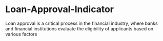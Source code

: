 # Loan-Approval-Indicator
Loan approval is a critical process in the financial industry, where banks and financial institutions evaluate the eligibility of applicants based on various factors

